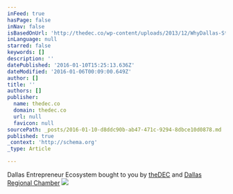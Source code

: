 ```yaml
---
inFeed: true
hasPage: false
inNav: false
isBasedOnUrl: 'http://thedec.co/wp-content/uploads/2013/12/WhyDallas-Startups1.jpg'
inLanguage: null
starred: false
keywords: []
description: ''
datePublished: '2016-01-10T15:25:13.636Z'
dateModified: '2016-01-06T00:09:00.649Z'
author: []
title: ''
authors: []
publisher:
  name: thedec.co
  domain: thedec.co
  url: null
  favicon: null
sourcePath: _posts/2016-01-10-d8ddc90b-ab47-471c-9294-8dbce10d0878.md
published: true
_context: 'http://schema.org'
_type: Article

---
```

Dallas Entrepreneur Ecosystem bought to you by [theDEC][0] and [Dallas Regional Chamber][1]
![](http://thedec.co/wp-content/uploads/2013/12/WhyDallas-Startups1.jpg)

[0]: http://www.thedec.co/scene/
[1]: https://www.dallaschamber.org/